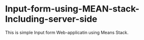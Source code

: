 # Input-form-using-MEAN-stack-Including-server-side

This is simple Input form Web-applicatin using Means Stack.
